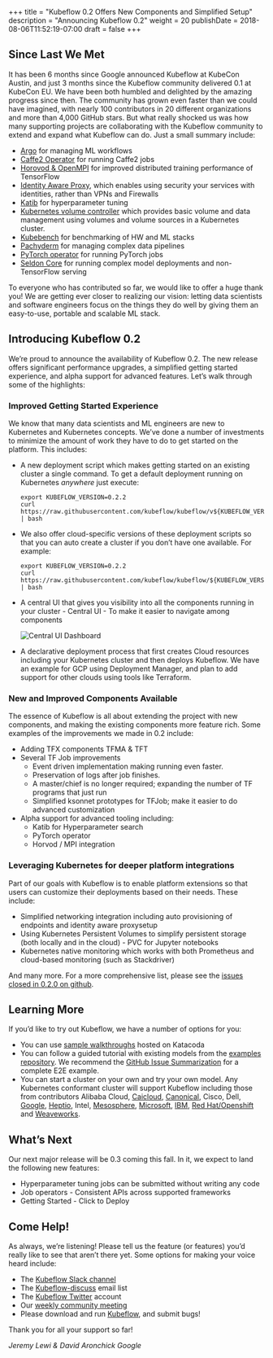 +++
title = "Kubeflow 0.2 Offers New Components and Simplified Setup"
description = "Announcing Kubeflow 0.2"
weight = 20
publishDate = 2018-08-06T11:52:19-07:00
draft = false
+++

## Since Last We Met
It has been 6 months since Google announced Kubeflow at KubeCon Austin, and just 3 months since the Kubeflow community delivered 0.1 at KubeCon EU. We have been both humbled and delighted by the amazing progress since then. The community has grown even faster than we could have imagined, with nearly 100 contributors in 20 different organizations and more than 4,000 GitHub stars. But what really shocked us was how many supporting projects are collaborating with the Kubeflow community  to extend and expand what Kubeflow can do. Just a small summary include:

  - [Argo](https://github.com/kubeflow/kubeflow/tree/master/kubeflow/argo) for managing ML workflows
  - [Caffe2 Operator](https://github.com/kubeflow/caffe2-operator) for running Caffe2 jobs
  - [Horovod & OpenMPI](https://github.com/kubeflow/kubeflow/tree/master/kubeflow/openmpi) for improved distributed training performance of TensorFlow
  - [Identity Aware Proxy](https://github.com/kubeflow/kubeflow/blob/master/docs/gke/iap.md), which enables using security your services with identities, rather than VPNs and Firewalls
  - [Katib](https://github.com/kubeflow/katib) for hyperparameter tuning
  - [Kubernetes volume controller](https://github.com/kubeflow/experimental-kvc) which provides basic volume and data management using volumes and volume sources in a Kubernetes cluster.
  - [Kubebench](https://github.com/kubeflow/kubebench ) for benchmarking of HW and ML stacks
  - [Pachyderm](https://github.com/kubeflow/kubeflow/tree/master/kubeflow/pachyderm) for managing complex data pipelines
  - [PyTorch operator](https://github.com/kubeflow/pytorch-operator) for running PyTorch jobs
  - [Seldon Core](https://github.com/kubeflow/kubeflow/tree/master/kubeflow/seldon) for running complex model deployments and non-TensorFlow serving

To everyone who has contributed so far, we would like to offer a huge thank you! We are getting ever closer to realizing our vision: letting data scientists and software engineers focus on the things they do well by giving them an easy-to-use, portable and scalable ML stack.

## Introducing Kubeflow 0.2
We’re proud to announce the availability of Kubeflow 0.2. The new release offers significant performance upgrades, a simplified getting started experience, and alpha support for advanced features. Let’s walk through some of the highlights:

### Improved Getting Started Experience
We know that many data scientists and ML engineers are new to Kubernetes and Kubernetes concepts. We’ve done a number of investments to minimize the amount of work they have to do to get started on the platform. This includes:

  - A new deployment script which makes getting started on an existing cluster a single command. To get a default deployment running on Kubernetes *anywhere* just execute:
    
    ```
    export KUBEFLOW_VERSION=0.2.2
    curl https://raw.githubusercontent.com/kubeflow/kubeflow/v${KUBEFLOW_VERSION}/scripts/deploy.sh | bash
    ```

  - We also offer cloud-specific versions of these deployment scripts so that you can auto create a cluster if you don’t have one available. For example:
    ```
    export KUBEFLOW_VERSION=0.2.2
    curl https://raw.githubusercontent.com/kubeflow/kubeflow/${KUBEFLOW_VERSION}/scripts/gke/deploy.sh | bash
    ```
  - A central UI that gives you visibility into all the components running in your cluster - Central UI - To make it easier to navigate among components

    ![Central UI Dashboard](../Central_UI_Screenshot.svg)

  - A declarative deployment process that first creates Cloud resources including your Kubernetes cluster and then deploys Kubeflow. We have an example for GCP using Deployment Manager, and plan to add support for other clouds using tools like Terraform.

### New and Improved Components Available
The essence of Kubeflow is all about extending the project with new components, and making the existing components more feature rich. Some examples of the improvements we made in 0.2 include:

  - Adding TFX components TFMA & TFT
  - Several TF Job improvements
    - Event driven implementation making running even faster.
    - Preservation of logs after job finishes.
    - A master/chief is no longer required; expanding the number of TF programs that just run
    - Simplified ksonnet prototypes for TFJob; make it easier to do advanced customization
  - Alpha support for advanced tooling including:
    - Katib for Hyperparameter search
    - PyTorch operator 
    - Horvod / MPI integration

### Leveraging Kubernetes for deeper platform integrations
Part of our goals with Kubeflow is to enable platform extensions so that users can customize their deployments based on their needs. These include:

  - Simplified networking integration including auto provisioning of endpoints and identity aware proxysetup
  - Using Kubernetes Persistent Volumes to simplify persistent storage (both locally and in the cloud) - PVC for Jupyter notebooks
  - Kubernetes native monitoring which works with both Prometheus and cloud-based monitoring (such as Stackdriver)

And many more. For a more comprehensive list, please see the [issues closed in 0.2.0 on github](https://github.com/kubeflow/kubeflow/issues?utf8=%E2%9C%93&q=is%3Aissue+is%3Aclosed+label%3Arelease%2F0.2.0+).

## Learning More
If you’d like to try out Kubeflow, we have a number of options for you:

  - You can use [sample walkthroughs](https://www.katacoda.com/kubeflow) hosted on Katacoda
  - You can follow a guided tutorial with existing models from the [examples repository](https://github.com/kubeflow/examples). We recommend the [GitHub Issue Summarization](https://github.com/kubeflow/examples/tree/master/github_issue_summarization) for a complete E2E example.
  - You can start a cluster on your own and try your own model. Any Kubernetes conformant cluster will support Kubeflow including those from contributors Alibaba Cloud, [Caicloud](https://www.prnewswire.com/news-releases/caicloud-releases-its-kubernetes-based-cluster-as-a-service-product-claas-20-and-the-first-tensorflow-as-a-service-taas-11-while-closing-6m-series-a-funding-300418071.html),
 [Canonical](https://jujucharms.com/canonical-kubernetes/),
 Cisco, Dell,
 [Google](https://cloud.google.com/kubernetes-engine/docs/how-to/creating-a-container-cluster),
 [Heptio](https://heptio.com/products/kubernetes-subscription/),
 Intel,
 [Mesosphere](https://github.com/mesosphere/dcos-kubernetes-quickstart),
 [Microsoft](https://docs.microsoft.com/en-us/azure/aks/kubernetes-walkthrough),
 [IBM](https://console.bluemix.net/docs/containers/cs_tutorials.html#cs_cluster_tutorial),
 [Red Hat/Openshift](https://docs.openshift.com/container-platform/3.3/install_config/install/quick_install.html#install-config-install-quick-install) and
 [Weaveworks](https://www.weave.works/product/cloud/).


## What’s Next
Our next major release will be 0.3 coming this fall. In it, we expect to land the following new features:

  - Hyperparameter tuning jobs can be submitted without writing any code
  - Job operators - Consistent APIs across supported frameworks
  - Getting Started - Click to Deploy

## Come Help!
As always, we’re listening! Please tell us the feature (or features) you’d really like to see that aren’t there yet. Some options for making your voice heard include:

  - The [Kubeflow Slack channel](https://join.slack.com/t/kubeflow/shared_invite/enQtMjgyMzMxNDgyMTQ5LWUwMTIxNmZlZTk2NGU0MmFiNDE4YWJiMzFiOGNkZGZjZmRlNTExNmUwMmQ2NzMwYzk5YzQxOWQyODBlZGY2OTg)
  - The [Kubeflow-discuss](https://groups.google.com/forum/#!forum/kubeflow-discuss) email list
  - The [Kubeflow Twitter](http://twitter.com/kubeflow) account
  - Our [weekly community meeting](https://github.com/kubeflow/community)
  - Please download and run [Kubeflow](https://github.com/kubeflow/kubeflow/), and submit bugs!

Thank you for all your support so far!

*Jeremy Lewi & David Aronchick Google*

